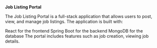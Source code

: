 **Job Listing Portal**

The Job Listing Portal is a full-stack application that allows users to post, view, and manage job listings. The application is built with:

React for the frontend
Spring Boot for the backend
MongoDB for the database
The portal includes features such as job creation, viewing job details.


